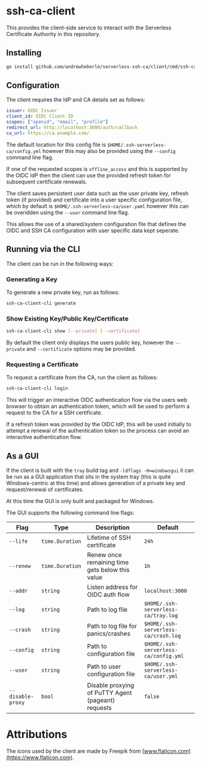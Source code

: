 # ssh-ca-client

This provides the client-side service to interact with the Serverless
Certificate Authority in this repository.

## Installing

```sh
go install github.com/andrewheberle/serverless-ssh-ca/client/cmd/ssh-ca-client@latest
```

## Configuration

The client requires the IdP and CA details set as follows:

```yaml
issuer: OIDC Issuer
client_id: OIDC Client ID
scopes: ["openid", "email", "profile"]
redirect_url: http://localhost:3000/auth/callback
ca_url: https://ca.example.com/
```

The default location for this config file is `$HOME/.ssh-serverless-ca/config.yml`
however this may also be provided using the `--config` command line flag.

If one of the requested scopes is `offline_access` and this is supported by the
OIDC IdP then the client can use the provided refresh token for subsequent
certificate renewals.

The client saves persistent user data such as the user private key, refresh
token (if provided) and certificate into a user specific configuration file,
which by default is `$HOME/.ssh-serverless-ca/user.yaml` however this can be
overidden using the `--user` command line flag.

This allows the use of a shared/system configuration file that defines the
OIDC and SSH CA configuration with user specific data kept seperate.

## Running via the CLI

The client can be run in the following ways:

### Generating a Key

To generate a new private key, run as follows:

```sh
ssh-ca-client-cli generate
```

### Show Existing Key/Public Key/Certificate

```sh
ssh-ca-client-cli show [--private] [--certificate]
```

By default the client only displays the users public key, however the
`--private` and `--certificate` options may be provided.

### Requesting a Certificate

To request a certificate from the CA, run the client as follows:

```sh
ssh-ca-client-cli login
```

This will trigger an interactive OIDC authentication flow via the users
web browser to obtain an authentication token, which will be used to perform
a request to the CA for a SSH certificate.

If a refresh token was provided by the OIDC IdP, this will be used initially to
attempt a renewal of the authentication token so the process can avoid an
interactive authentication flow.

## As a GUI

If the client is built with the `tray` build tag and `-ldflags -H=windowsgui`
it can be run as a GUI application that sits in the system tray (this is quite
Windows-centric at this time) and allows generation of a private key and
request/renewal of certificates.

At this time the GUI is only built and packaged for Windows.

The GUI supports the following command line flags:

| Flag              | Type            | Description                                       | Default                               | 
|-------------------|-----------------|---------------------------------------------------|---------------------------------------|
| `--life`          | `time.Duration` | Lifetime of SSH certificate                       | `24h`                                 |
| `--renew`         | `time.Duration` | Renew once remaining time gets below this value   | `1h`                                  |
| `--addr`          | `string`        | Listen address for OIDC auth flow                 | `localhost:3000`                      |
| `--log`           | `string`        | Path to log file                                  | `$HOME/.ssh-serverless-ca/tray.log`   |
| `--crash`         | `string`        | Path to log file for panics/crashes               | `$HOME/.ssh-serverless-ca/crash.log`  |
| `--config`        | `string`        | Path to configuration file                        | `$HOME/.ssh-serverless-ca/config.yml` |
| `--user`          | `string`        | Path to user configuration file                   | `$HOME/.ssh-serverless-ca/user.yml`   |
| `--disable-proxy` | `bool`          | Disable proxying of PuTTY Agent (pageant) requests | `false`                               |

# Attributions

The icons used by the client are made by Freepik from [www.flaticon.com](https://www.flaticon.com).
